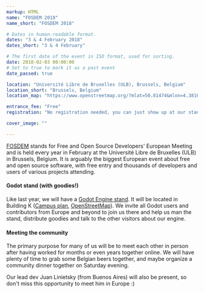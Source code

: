 ```yaml
---
markup: HTML
name: "FOSDEM 2018"
name_short: "FOSDEM 2018"

# Dates in human-readable format.
dates: "3 & 4 February 2018"
dates_short: "3 & 4 February"

# The first date of the event in ISO format, used for sorting.
date: 2018-02-03 00:00:00
# Set to true to mark it as a past event
date_passed: true

location: "Université Libre de Bruxelles (ULB), Brussels, Belgium"
location_short: "Brussels, Belgium"
location_map: "https://www.openstreetmap.org/?mlat=50.81474&mlon=4.38164#map=17/50.81474/4.38164"

entrance_fee: "Free"
registration: "No registration needed, you can just show up at our stand and say hello, but we'd be glad if you would [fill this form](https://framaforms.org/registration-for-godotcon-2018-1512567025) anyway so that we know who to expect."

cover_image: ""

---
```


<p>
	<a href="https://fosdem.org">FOSDEM</a> stands for Free and Open Source Developers' European Meeting and is
	held every year in February at the Université Libre de Bruxelles (ULB) in Brussels, Belgium.
	It is arguably the biggest European event about free and open source software, with free entry and thousands
	of developers and users of various projects attending.
</p>

<h4>Godot stand (with goodies!)</h4>

<p>
	Like last year, we will have a <a href="https://fosdem.org/2018/stands/">Godot&nbsp;Engine stand</a>. It will
	be located in Building K (<a href="https://fosdem.org/2018/schedule/buildings/#k">Campus plan</a>,
	<a href="https://www.openstreetmap.org/?mlat=50.81474&mlon=4.38164#map=17/50.81474/4.38164">OpenStreetMap</a>).
	We invite all Godot users and contributors from Europe and beyond to join us there and help us man the stand,
	distribute goodies and talk to the other visitors about our engine.
</p>

<h4>Meeting the community</h4>

<p>
	The primary purpose for many of us will be to meet each other in person after having worked for months or
	even years together online. We will have plenty of time to grab some Belgian beers together, and maybe
	organize a community dinner together on Saturday evening.
</p>

<p>
	Our lead dev Juan Linietsky (from Buenos Aires) will also be present, so don't miss this opportunity to meet
	him in Europe :)
</p>
